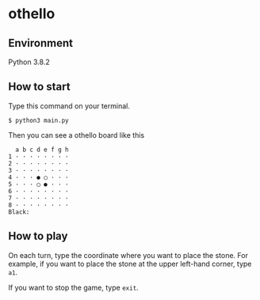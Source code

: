 # othello

## Environment
Python 3.8.2

## How to start
Type this command on your terminal.
```
$ python3 main.py
```
Then you can see a othello board like this
```
  a b c d e f g h 
1 · · · · · · · · 
2 · · · · · · · · 
3 · · · · · · · · 
4 · · · ● ◯ · · · 
5 · · · ◯ ● · · · 
6 · · · · · · · · 
7 · · · · · · · · 
8 · · · · · · · · 
Black: 
```

## How to play
On each turn, type the coordinate where you want to place the stone.
For example, if you want to place the stone at the upper left-hand corner, type ```a1```.

If you want to stop the game, type ```exit```.
